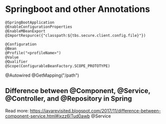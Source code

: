 # Springboot and other Annotations

    @SpringBootApplication
    @EnableConfigurationProperties
    @EnableMBeanExport
    @ImportRespurce({"classpath:${tbs.secure.client.config.file}"})

    @Configuration
    @Bean
    @Profile("<profileName>")
    @Value
    @Qualifier
    @Scope(ConfigurableBeanFactory.SCOPE_PROTOTYPE)

@Autowired
@GetMapping("/path")


## Difference between @Component, @Service, @Controller, and @Repository in Spring
Read more: https://javarevisited.blogspot.com/2017/11/difference-between-component-service.html#ixzz6ITud0awb
@Service

